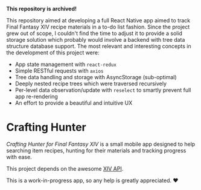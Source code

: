 **This repository is archived!**

This repository aimed at developing a full React Native app aimed to track Final Fantasy XIV recipe materials in a to-do list fashion. Since the project grew out of scope, I couldn't find the time to adjust it to provide a solid storage solution which probably would involve a backend with tree data structure database support. The most relevant and interesting concepts in the development of this project were:

- App state management with `react-redux`
- Simple RESTful requests with `axios`
- Tree data handling and storage with AsyncStorage (sub-optimal)
- Deeply nested recipe trees which were traversed recursively
- Per-level data observation/update with `reselect` to smartly prevent full app re-rendering
- An effort to provide a beautiful and intuitive UX

# Crafting Hunter

_Crafting Hunter for Final Fantasy XIV_ is a small mobile app designed to help searching item recipes, hunting for their materials and tracking progress with ease.

This project depends on the awesome [XIV API](https://github.com/xivapi).

This is a work-in-progress app, so any help is greatly appreciated. :heart:
